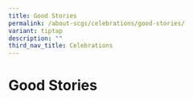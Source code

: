 ```yaml
---
title: Good Stories
permalink: /about-scgs/celebrations/good-stories/
variant: tiptap
description: ""
third_nav_title: Celebrations
---
```

<h1><strong>Good Stories</strong></h1>
<p></p>